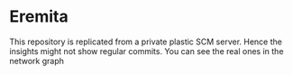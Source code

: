 # Eremita

This repository is replicated from a private plastic SCM server. Hence the insights might not show regular commits. You can see the real ones in the network graph

